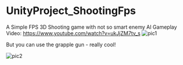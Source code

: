 # UnityProject_ShootingFps
A Simple FPS 3D Shooting game with not so smart enemy AI
 Gameplay Video: https://www.youtube.com/watch?v=ukJjZM7tv_s
![pic1](https://user-images.githubusercontent.com/73513692/217788876-4d8fdb03-62ac-48db-ab96-ffb53e04c0ad.png)

But you can use the grapple gun - really cool!

![pic2](https://user-images.githubusercontent.com/73513692/217789089-fc36190c-139d-45fa-bd59-0bdf6f837e87.png)
